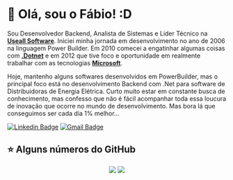 # 👋 Olá, sou o Fábio! :D

Sou Desenvolvedor Backend, Analista de Sistemas e Lider Técnico na **[Useall Software](https://useall.com.br/)**.
Iniciei minha jornada em desenvolvimento no ano de 2006 na linguagem Power Builder.
Em 2010 comecei a engatinhar algumas coisas com **[.Dotnet](https://dotnet.microsoft.com/)** e em 2012 que tive foco e oportunidade em realmente trabalhar com as tecnologias **[Microsoft](https://www.microsoft.com/pt-br/)**.

Hoje, mantenho alguns softwares desenvolvidos em PowerBuilder, mas o principal foco está no desenvolvimento Backend com .Net para software de Distribuidoras de Energia Elétrica.
Curto muito estar em constante busca de conhecimento, mas confesso que não é fácil acompanhar toda essa loucura de inovação que ocorre no mundo de desenvolvimento. Mas bora lá que conseguimos ser cada dia 1% melhor...

[![Linkedin Badge](https://img.shields.io/badge/-LinkedIn-blue?style=flat-square&logo=Linkedin&logoColor=white&link=https://www.linkedin.com/in/fabio-de-stefani/)](https://www.linkedin.com/in/fabio-de-stefani/)
[![Gmail Badge](https://img.shields.io/badge/-Gmail-c14438?style=flat-square&logo=Gmail&logoColor=white&link=mailto:fabiostefani@gmail.com)](mailto:fabiostefani@gmail.com)


## ⭐ Alguns números do GitHub

<p align = "center">
  <img src = "https://github-readme-stats.vercel.app/api?username=fabiostefani&show_icons=true&theme=merko&line_height=27">
  <img src = "https://github-readme-stats.vercel.app/api/top-langs/?username=fabiostefani&hide=css,java,html&theme=merko">
</p>
